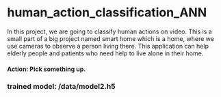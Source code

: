 # human_action_classification_ANN

In this project, we are going to classify human actions on video. This is a small part of a big project named smart home which is a home, where we use cameras to observe a person living there. This application can help elderly people and patients who need help to live alone in their home. 

#### Action: Pick something up.

### trained model: /data/model2.h5



